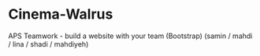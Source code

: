 # Cinema-Walrus
APS Teamwork - build a website with your team (Bootstrap) (samin / mahdi / lina / shadi / mahdiyeh)
